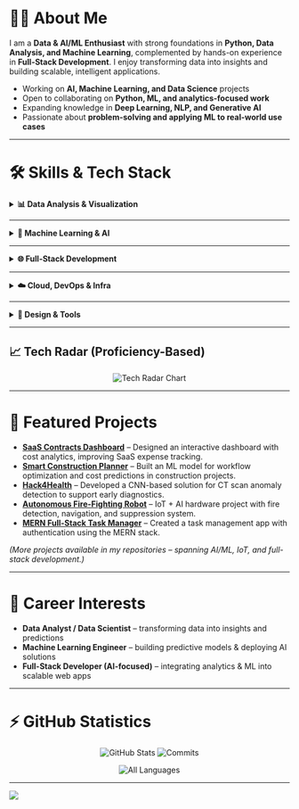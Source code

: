 # 👩‍💻 About Me  
I am a **Data & AI/ML Enthusiast** with strong foundations in **Python, Data Analysis, and Machine Learning**, complemented by hands-on experience in **Full-Stack Development**. I enjoy transforming data into insights and building scalable, intelligent applications.  

- Working on **AI, Machine Learning, and Data Science** projects  
- Open to collaborating on **Python, ML, and analytics-focused work**  
- Expanding knowledge in **Deep Learning, NLP, and Generative AI**  
- Passionate about **problem-solving and applying ML to real-world use cases**  



---

# 🛠️ Skills & Tech Stack  

<details>
<summary><b>📊 Data Analysis & Visualization</b></summary>

| Tools | Skills |
|-------|--------|
| ![Python](https://skillicons.dev/icons?i=python) ![R](https://skillicons.dev/icons?i=r) ![SQL](https://img.shields.io/badge/SQL-336791?style=flat-square&logo=postgresql&logoColor=white) | Data Wrangling, Statistical Analysis, Data Cleaning |
| ![Power BI](https://img.shields.io/badge/PowerBI-F2C811?style=flat-square&logo=powerbi&logoColor=black) ![Tableau](https://img.shields.io/badge/Tableau-E97627?style=flat-square&logo=Tableau&logoColor=white) ![Excel](https://img.shields.io/badge/Excel-217346?style=flat-square&logo=microsoft-excel&logoColor=white) | Visualization, Dashboarding, Reporting |

</details>  

---

<details>
<summary><b>🤖 Machine Learning & AI</b></summary>

| Frameworks | Focus Areas |
|------------|-------------|
| ![TensorFlow](https://skillicons.dev/icons?i=tensorflow) ![Scikit-learn](https://img.shields.io/badge/Scikit--Learn-F7931E?style=flat-square&logo=scikitlearn&logoColor=white) ![OpenCV](https://img.shields.io/badge/OpenCV-5C3EE8?style=flat-square&logo=opencv&logoColor=white) | Predictive Modeling, Neural Networks, Computer Vision |
| ![Pandas](https://img.shields.io/badge/Pandas-150458?style=flat-square&logo=pandas&logoColor=white) ![NumPy](https://img.shields.io/badge/Numpy-013243?style=flat-square&logo=numpy&logoColor=white) ![NVIDIA](https://img.shields.io/badge/NVIDIA-76B900?style=flat-square&logo=nvidia&logoColor=white) | Data Manipulation, Feature Engineering, Model Optimization |

</details>  

---

<details>
<summary><b>🌐 Full-Stack Development</b></summary>

| Frontend | Backend | Databases |
|----------|---------|-----------|
| ![JavaScript](https://skillicons.dev/icons?i=js) ![React](https://skillicons.dev/icons?i=react) ![Next.js](https://skillicons.dev/icons?i=nextjs) ![Nuxt.js](https://img.shields.io/badge/Nuxt-002E3B?style=flat-square&logo=nuxt.js&logoColor=00DC82) | ![Node.js](https://skillicons.dev/icons?i=nodejs) ![Express](https://skillicons.dev/icons?i=express) ![Flutter](https://skillicons.dev/icons?i=flutter) | ![MySQL](https://skillicons.dev/icons?i=mysql) ![MongoDB](https://skillicons.dev/icons?i=mongodb) ![Oracle](https://img.shields.io/badge/Oracle-F80000?style=flat-square&logo=oracle&logoColor=white) ![DynamoDB](https://img.shields.io/badge/DynamoDB-4053D6?style=flat-square&logo=Amazon-DynamoDB&logoColor=white) ![Couchbase](https://img.shields.io/badge/Couchbase-EA2328?style=flat-square&logo=couchbase&logoColor=white) |

</details>  

---

<details>
<summary><b>☁️ Cloud, DevOps & Infra</b></summary>

| Platforms | Tools |
|-----------|-------|
| ![AWS](https://skillicons.dev/icons?i=aws) ![Azure](https://skillicons.dev/icons?i=azure) ![Cloudflare](https://img.shields.io/badge/Cloudflare-F38020?style=flat-square&logo=cloudflare&logoColor=white) | Cloud Infrastructure, CDN, Hosting |
| ![Netlify](https://skillicons.dev/icons?i=netlify) ![Vercel](https://skillicons.dev/icons?i=vercel) ![Docker](https://skillicons.dev/icons?i=docker) ![Apache](https://img.shields.io/badge/Apache-D42029?style=flat-square&logo=apache&logoColor=white) | CI/CD, Deployment, Containers |

</details>  

---

<details>
<summary><b>🎨 Design & Tools</b></summary>

| Design | Productivity |
|--------|--------------|
| ![Canva](https://img.shields.io/badge/Canva-00C4CC?style=flat-square&logo=Canva&logoColor=white) ![Adobe Photoshop](https://img.shields.io/badge/Adobe%20Photoshop-31A8FF?style=flat-square&logo=adobephotoshop&logoColor=white) ![Adobe After Effects](https://img.shields.io/badge/Adobe%20After%20Effects-9999FF?style=flat-square&logo=adobeaftereffects&logoColor=white) ![Adobe Fonts](https://img.shields.io/badge/Adobe%20Fonts-000B1D?style=flat-square&logo=adobefonts&logoColor=white) | ![GitHub](https://skillicons.dev/icons?i=github) ![Arduino](https://skillicons.dev/icons?i=arduino) ![Powershell](https://img.shields.io/badge/Powershell-5391FE?style=flat-square&logo=powershell&logoColor=white) ![Windows Terminal](https://img.shields.io/badge/Windows%20Terminal-4D4D4D?style=flat-square&logo=windowsterminal&logoColor=white) |

</details>  

---

## 📈 Tech Radar (Proficiency-Based)  

<p align="center">
  <img src="https://cr-skills-chart-widget.azurewebsites.net/api/api?username=AnnieMahajan454
  &skills=Python-Advanced,R-Intermediate,SQL-Advanced,PowerBI-Intermediate,Tableau-Intermediate,Excel-Advanced,
  TensorFlow-Intermediate,Scikit-learn-Intermediate,OpenCV-Intermediate,Pandas-Advanced,NumPy-Advanced,NVIDIA-Intermediate,
  JavaScript-Intermediate,React-Intermediate,NextJS-Intermediate,NuxtJS-Beginner,NodeJS-Intermediate,Express-Intermediate,Flutter-Beginner,
  MySQL-Advanced,MongoDB-Intermediate,Oracle-Beginner,DynamoDB-Beginner,Couchbase-Beginner,
  AWS-Intermediate,Azure-Intermediate,Cloudflare-Beginner,Netlify-Intermediate,Vercel-Intermediate,Docker-Beginner,Apache-Beginner,
  GitHub-Advanced,Arduino-Intermediate,Powershell-Beginner,WindowsTerminal-Intermediate,
  Canva-Advanced,AdobePhotoshop-Intermediate,AdobeAfterEffects-Beginner,AdobeFonts-Intermediate
  &show-other-skills=true" 
  alt="Tech Radar Chart" />
</p>  

---

# 🚀 Featured Projects  

- [**SaaS Contracts Dashboard**](https://github.com/AnnieMahajan454/SaaS-Contracts-Dashboard) – Designed an interactive dashboard with cost analytics, improving SaaS expense tracking.  
- [**Smart Construction Planner**](https://github.com/AnnieMahajan454/Smart-Construction-Planner) – Built an ML model for workflow optimization and cost predictions in construction projects.  
- [**Hack4Health**](https://github.com/AnnieMahajan454/Hack4Health) – Developed a CNN-based solution for CT scan anomaly detection to support early diagnostics.  
- [**Autonomous Fire-Fighting Robot**](#) – IoT + AI hardware project with fire detection, navigation, and suppression system.  
- [**MERN Full-Stack Task Manager**](https://github.com/AnnieMahajan454/MERN-Full-Stack) – Created a task management app with authentication using the MERN stack.  

*(More projects available in my repositories – spanning AI/ML, IoT, and full-stack development.)*  

---

# 🎯 Career Interests  
- **Data Analyst / Data Scientist** – transforming data into insights and predictions  
- **Machine Learning Engineer** – building predictive models & deploying AI solutions  
- **Full-Stack Developer (AI-focused)** – integrating analytics & ML into scalable web apps  

---

# ⚡ GitHub Statistics  

<p align="center">
  <img src="https://github-profile-summary-cards.vercel.app/api/cards/stats?username=AnnieMahajan454&theme=tokyonight" alt="GitHub Stats" />
  <img src="https://github-profile-summary-cards.vercel.app/api/cards/productive-time?username=AnnieMahajan454&theme=tokyonight&utcOffset=8" alt="Commits" />
</p>

<p align="center">
  <!-- Show ALL languages (up to x instead of just top 6) -->
  <img src="https://github-readme-stats.vercel.app/api/top-langs/?username=AnnieMahajan454&langs_count=200&layout=compact&theme=tokyonight&hide_border=false&count_private=true" alt="All Languages" /></p>

---

[![](https://visitcount.itsvg.in/api?id=AnnieMahajan454&icon=0&color=0)](https://visitcount.itsvg.in)  
